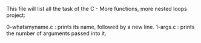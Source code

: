 This file will list all the task of the C - More functions, more nested loops project:

0-whatsmyname.c : prints its name, followed by a new line.
1-args.c : prints the number of arguments passed into it.
